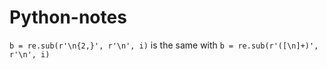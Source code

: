 # Python-notes

`b = re.sub(r'\n{2,}', r'\n', i)` is the same with `b = re.sub(r'([\n]+)', r'\n', i)`
